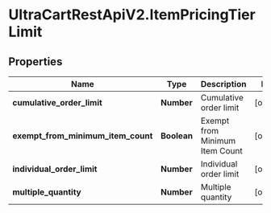 # UltraCartRestApiV2.ItemPricingTierLimit

## Properties
Name | Type | Description | Notes
------------ | ------------- | ------------- | -------------
**cumulative_order_limit** | **Number** | Cumulative order limit | [optional] 
**exempt_from_minimum_item_count** | **Boolean** | Exempt from Minimum Item Count | [optional] 
**individual_order_limit** | **Number** | Individual order limit | [optional] 
**multiple_quantity** | **Number** | Multiple quantity | [optional] 


